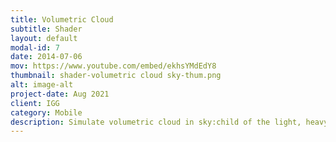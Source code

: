 ```yaml
---
title: Volumetric Cloud
subtitle: Shader
layout: default
modal-id: 7
date: 2014-07-06
mov: https://www.youtube.com/embed/ekhsYMdEdY8
thumbnail: shader-volumetric cloud sky-thum.png
alt: image-alt
project-date: Aug 2021
client: IGG
category: Mobile
description: Simulate volumetric cloud in sky:child of the light, heavy mesh with vertex offset.
---
```

